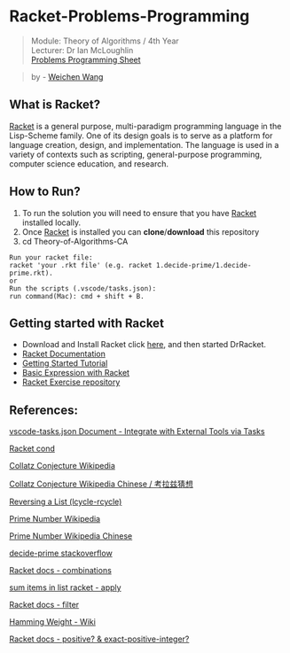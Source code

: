 # Racket-Problems-Programming
> Module: Theory of Algorithms / 4th Year  
> Lecturer: Dr Ian McLoughlin  
> [Problems Programming Sheet](https://github.com/w326004741/Racket-Problems-Programming/blob/master/problems-programming%20project.pdf)  

> by - [Weichen Wang](https://w326004741.github.io/)

## What is Racket?
[Racket](https://racket-lang.org/) is a general purpose, multi-paradigm programming language in the Lisp-Scheme family. One of its design goals is to
serve as a platform for language creation, design, and implementation. The language is used in a variety of contexts such as
scripting, general-purpose programming, computer science education, and research.

## How to Run?
1. To run the solution you will need to ensure that you have [Racket](https://racket-lang.org/) installed locally.          
2. Once [Racket](https://racket-lang.org/) is installed you can **clone**/**download** this repository      
3. cd Theory-of-Algorithms-CA      
```
Run your racket file:
racket 'your .rkt file' (e.g. racket 1.decide-prime/1.decide-prime.rkt).
or
Run the scripts (.vscode/tasks.json):
run command(Mac): cmd + shift + B.
```

## Getting started with Racket
- Download and Install Racket click [here](https://download.racket-lang.org/), and then started DrRacket.
- [Racket Documentation](https://docs.racket-lang.org/)
- [Getting Started Tutorial](https://docs.racket-lang.org/getting-started/index.html)
- [Basic Expression with Racket](https://github.com/w326004741/Racket-Ex/blob/master/1.basic_expression.rkt)
- [Racket Exercise repository](https://github.com/w326004741/Racket-Ex)





## References:
[vscode-tasks.json Document - Integrate with External Tools via Tasks](https://code.visualstudio.com/docs/editor/tasks)

[Racket cond](https://docs.racket-lang.org/reference/if.html?q=cond#%28form._%28%28lib._racket%2Fprivate%2Fletstx-scheme..rkt%29._cond%29%29)                                              

[Collatz Conjecture Wikipedia](https://docs.racket-lang.org/guide/conditionals.html)                                        

[Collatz Conjecture Wikipedia Chinese / 考拉兹猜想](https://zh.wikipedia.org/wiki/%E8%80%83%E6%8B%89%E5%85%B9%E7%8C%9C%E6%83%B3)

[Reversing a List (lcycle-rcycle)](https://github.com/w326004741/Racket-Ex/blob/master/3.grcomdiv.rkt)

[Prime Number Wikipedia](https://en.wikipedia.org/wiki/Prime_number)

[Prime Number Wikipedia Chinese](https://zh.wikipedia.org/wiki/%E7%B4%A0%E6%95%B0)

[decide-prime stackoverflow](https://stackoverflow.com/questions/13791047/scheme-prime-numbers)

[Racket docs - combinations](https://docs.racket-lang.org/reference/pairs.html?q=combinations#%28def._%28%28lib._racket%2Flist..rkt%29._combinations%29%29)

[sum items in list racket - apply](https://stackoverflow.com/questions/41512010/sum-items-in-list-racket)

[Racket docs - filter](https://docs.racket-lang.org/reference/pairs.html#%28def._%28%28lib._racket%2Fprivate%2Flist..rkt%29._filter%29%29)

[Hamming Weight - Wiki](https://en.wikipedia.org/wiki/Hamming_weight)

[Racket docs - positive? & exact-positive-integer?](http://docs.racket-lang.org/reference/number-types.html?q=positive%3F#%28def._%28%28quote._~23~25kernel%29._positive~3f%29%29)
